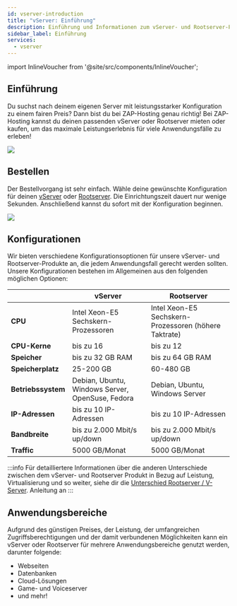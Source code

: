 ```yaml
---
id: vserver-introduction
title: "vServer: Einführung"
description: Einführung und Informationen zum vServer- und Rootserver-Produkt von ZAP-Hosting - ZAP-Hosting.com Dokumentation
sidebar_label: Einführung
services:
  - vserver
---
```


import InlineVoucher from '@site/src/components/InlineVoucher';

## Einführung

Du suchst nach deinem eigenen Server mit leistungsstarker Konfiguration zu einem fairen Preis? Dann bist du bei ZAP-Hosting genau richtig! Bei ZAP-Hosting kannst du deinen passenden vServer oder Rootserver mieten oder kaufen, um das maximale Leistungserlebnis für viele Anwendungsfälle zu erleben!

![](https://screensaver01.zap-hosting.com/index.php/s/WY3eGoELodGwQMB/preview)

<InlineVoucher />

## Bestellen

Der Bestellvorgang ist sehr einfach. Wähle deine gewünschte Konfiguration für deinen [vServer](https://zap-hosting.com/de/vserver-mieten/) oder [Rootserver](https://zap-hosting.com/de/rootserver-mieten/). Die Einrichtungszeit dauert nur wenige Sekunden. Anschließend kannst du sofort mit der Konfiguration beginnen.

![](https://screensaver01.zap-hosting.com/index.php/s/36yfq9XSrKNmjSg/preview)

## Konfigurationen

Wir bieten verschiedene Konfigurationsoptionen für unsere vServer- und Rootserver-Produkte an, die jedem Anwendungsfall gerecht werden sollten. Unsere Konfigurationen bestehen im Allgemeinen aus den folgenden möglichen Optionen:

|                                  | vServer          | Rootserver |
| -------------------------------- | ------------------------- | ------------------------- |
| **CPU** | Intel Xeon-E5 Sechskern-Prozessoren | Intel Xeon-E5 Sechskern-Prozessoren (höhere Taktrate) |
| **CPU-Kerne**              | bis zu 16           | bis zu 12                                             |
| **Speicher**              | bis zu 32 GB RAM         | bis zu 64 GB RAM       |
| **Speicherplatz**               | 25-200 GB                                        | 60-480 GB |
| **Betriebssystem** | Debian, Ubuntu, Windows Server, OpenSuse, Fedora | Debian, Ubuntu, Windows Server |
| **IP-Adressen** | bis zu 10 IP-Adressen   | bis zu 10 IP-Adressen    |
| **Bandbreite**     | bis zu 2.000 Mbit/s up/down | bis zu 2.000 Mbit/s up/down |
| **Traffic**                      | 5000 GB/Monat       | 5000 GB/Monat       |

:::info
Für detailliertere Informationen über die anderen Unterschiede zwischen dem vServer- und Rootserver Produkt in Bezug auf Leistung, Virtualisierung und so weiter, siehe dir die [Unterschied Rootserver / V-Server](vserver-root-difference.md). Anleitung an
:::

## Anwendungsbereiche

Aufgrund des günstigen Preises, der Leistung, der umfangreichen Zugriffsberechtigungen und der damit verbundenen Möglichkeiten kann ein vServer oder Rootserver für mehrere Anwendungsbereiche genutzt werden, darunter folgende:

- Webseiten
- Datenbanken
- Cloud-Lösungen
- Game- und Voiceserver
- und mehr!
